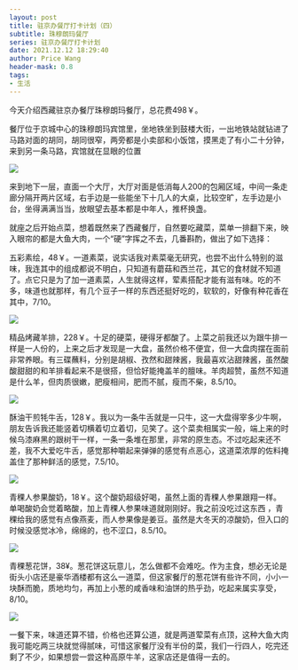 ```yaml
---
layout: post
title: 驻京办餐厅打卡计划（四）
subtitle: 珠穆朗玛餐厅
series: 驻京办餐厅打卡计划
date: 2021.12.12 18:29:40
author: Price Wang
header-mask: 0.8
tags:
- 生活
---
```


今天介绍西藏驻京办餐厅珠穆朗玛餐厅，总花费498￥。

餐厅位于京城中心的珠穆朗玛宾馆里，坐地铁坐到鼓楼大街，一出地铁站就钻进了马路对面的胡同，胡同很窄，两旁都是小卖部和小饭馆，摸黑走了有小二十分钟，来到另一条马路，宾馆就在显眼的位置

<img class="post_img" src="{{ site.baseurl }}/img/post/{{ page.series }}/{{ page.subtitle }}/餐厅.jpg">

来到地下一层，直面一个大厅，大厅对面是低消每人200的包厢区域，中间一条走廊分隔开两片区域，右手边是一些能坐下十几人的大桌，比较空旷，左手边是小台，坐得满满当当，放眼望去基本都是中年人，推杯换盏。

就座之后开始点菜，想着既然来了西藏餐厅，自然要吃藏菜，菜单一排翻下来，映入眼帘的都是大鱼大肉，一个“硬”字挥之不去，几番斟酌，做出了如下选择：

五彩素绘，48￥。一道素菜，说实话我对素菜毫无研究，也尝不出什么特别的滋味，我连其中的组成都说不明白，只知道有蘑菇和西兰花，其它的食材就不知道了。点它只是为了加一道素菜，人生就得这样，荤素搭配才能有滋有味。吃的不多，味道也就那样，有几个豆子一样的东西还挺好吃的，软软的，好像有种花香在其中，7/10。

<img class="post_img" src="{{ site.baseurl }}/img/post/{{ page.series }}/{{ page.subtitle }}/蔬菜.jpg">

精品烤藏羊排，228￥。十足的硬菜，硬得牙都酸了。上菜之前我还以为跟牛排一样是一人份的，上来之后才发现是一大盘，虽然价格不便宜，但一大盘肉摆在面前非常养眼。有三碟蘸料，分别是胡椒、孜然和甜辣酱，我最喜欢沾甜辣酱，虽然酸酸甜甜的和羊排看起来不是很搭，但恰好能掩盖羊的膻味。羊肉超赞，虽然不知道是什么羊，但肉质很嫩，肥瘦相间，肥而不腻，瘦而不柴，8.5/10。

<img class="post_img" src="{{ site.baseurl }}/img/post/{{ page.series }}/{{ page.subtitle }}/羊排.jpg">

酥油干煎牦牛舌，128￥。我以为一条牛舌就是一只牛，这一大盘得宰多少牛啊，朋友告诉我还能竖着切横着切立着切，见笑了。这个菜卖相属实一般，端上来的时候乌漆麻黑的跟树干一样，一条一条堆在那里，非常的原生态。不过吃起来还不差，我不大爱吃牛舌，感觉那种嚼起来弹弹的感觉有点恶心，这道菜浓厚的佐料掩盖住了那种鲜活的感觉，7.5/10。

<img class="post_img" src="{{ site.baseurl }}/img/post/{{ page.series }}/{{ page.subtitle }}/牛舌.jpg">

青稞人参果酸奶，18￥。这个酸奶超级好喝，虽然上面的青稞人参果跟翔一样。单喝酸奶会觉着略酸，加上青稞人参果味道就刚刚好。我之前没吃过这东西 ，青稞给我的感觉有点像燕麦，而人参果像是姜豆。虽然是大冬天的凉酸奶，但入口的时候没感觉冰冷，绵绵的，也不涩口，8.5/10。

<img class="post_img" src="{{ site.baseurl }}/img/post/{{ page.series }}/{{ page.subtitle }}/人参果酸奶.jpg">

青稞葱花饼，38¥。葱花饼这玩意儿，怎么做都不会难吃。作为主食，想必无论是街头小店还是豪华酒楼都有这么一道菜，但这家餐厅的葱花饼有些许不同，小小一块酥而脆，质地均匀，再加上小葱的咸香味和油饼的热乎劲，吃起来属实享受，8/10。

<img class="post_img" src="{{ site.baseurl }}/img/post/{{ page.series }}/{{ page.subtitle }}/葱花饼.jpg">

一餐下来，味道还算不错，价格也还算公道，就是两道荤菜有点顶，这种大鱼大肉我可能吃两三块就觉得腻味，可惜这家餐厅没有半份的菜，我们一行四人，吃完还剩了不少，如果想尝一尝这种高原牛羊，这家店还是值得一去的。
